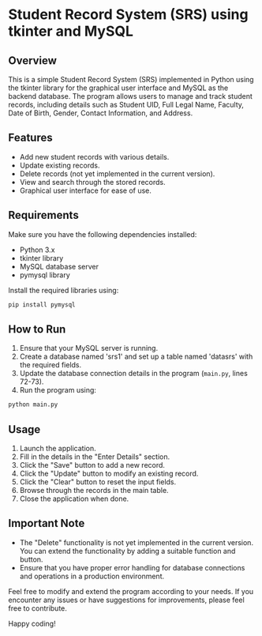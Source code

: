 # Student Record System (SRS) using tkinter and MySQL

## Overview

This is a simple Student Record System (SRS) implemented in Python using the tkinter library for the graphical user interface and MySQL as the backend database. The program allows users to manage and track student records, including details such as Student UID, Full Legal Name, Faculty, Date of Birth, Gender, Contact Information, and Address.

## Features

- Add new student records with various details.
- Update existing records.
- Delete records (not yet implemented in the current version).
- View and search through the stored records.
- Graphical user interface for ease of use.

## Requirements

Make sure you have the following dependencies installed:

- Python 3.x
- tkinter library
- MySQL database server
- pymysql library

Install the required libraries using:

```bash
pip install pymysql
```

## How to Run

1. Ensure that your MySQL server is running.
2. Create a database named 'srs1' and set up a table named 'datasrs' with the required fields.
3. Update the database connection details in the program (`main.py`, lines 72-73).
4. Run the program using:

```bash
python main.py
```

## Usage

1. Launch the application.
2. Fill in the details in the "Enter Details" section.
3. Click the "Save" button to add a new record.
4. Click the "Update" button to modify an existing record.
5. Click the "Clear" button to reset the input fields.
6. Browse through the records in the main table.
7. Close the application when done.

## Important Note

- The "Delete" functionality is not yet implemented in the current version. You can extend the functionality by adding a suitable function and button.
- Ensure that you have proper error handling for database connections and operations in a production environment.

Feel free to modify and extend the program according to your needs. If you encounter any issues or have suggestions for improvements, please feel free to contribute.

Happy coding!
```
